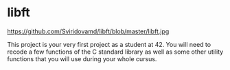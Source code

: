 # libft

https://github.com/Sviridovamd/libft/blob/master/libft.jpg

This project is your very first project as a student at 42. You will need to recode a few functions of the C standard library as well as some other utility functions that you will use during your whole cursus. 
